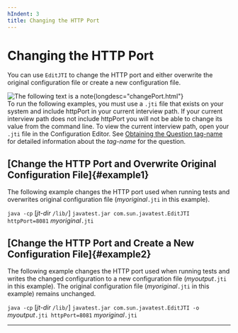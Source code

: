 ```yaml
---
hIndent: 3
title: Changing the HTTP Port
---
```


# Changing the HTTP Port

You can use `EditJTI` to change the HTTP port and either overwrite the original configuration file
or create a new configuration file.

![The following text is a note](../../images/hg_note.gif){longdesc="changePort.html"}\
To run the following examples, you must use a `.jti` file that exists on your system and include
httpPort in your current interview path. If your current interview path does not include httpPort
you will not be able to change its value from the command line. To view the current interview path,
open your `.jti` file in the Configuration Editor. See [Obtaining the Question
tag-name](tagName.html) for detailed information about the *tag-name* for the question.

## [Change the HTTP Port and Overwrite Original Configuration File]{#example1}

The following example changes the HTTP port used when running tests and overwrites original
configuration file (*myoriginal*`.jti` in this example).

`java -cp` \[*jt-dir* `/lib/`\] `javatest.jar com.sun.javatest.EditJTI httpPort=8081`
*myoriginal*`.jti`

## [Change the HTTP Port and Create a New Configuration File]{#example2}

The following example changes the HTTP port used when running tests and writes the changed
configuration to a new configuration file (*myoutput*`.jti` in this example). The original
configuration file (*myoriginal*`.jti` in this example) remains unchanged.

`java -cp` \[*jt-dir* `/lib/`\] `javatest.jar com.sun.javatest.EditJTI -o`
*myoutput*`.jti httpPort=8081` *myoriginal*`.jti`

----------------------------------------------------------------------------------------------------


